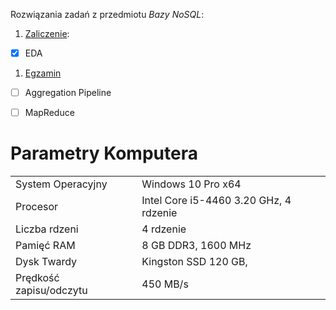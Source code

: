 Rozwiązania zadań z przedmiotu *Bazy NoSQL*:

1. [Zaliczenie](https://github.com/Oski91/no_sql/blob/master/Zadanie1.md):
 - [X] EDA
1. [Egzamin]()
 - [ ] Aggregation Pipeline
 - [ ] MapReduce





# Parametry Komputera 

|                      |                                            |
|----------------------|--------------------------------------------|
|System Operacyjny     | Windows 10 Pro x64                         |
|Procesor              | Intel Core i5-4460 3.20 GHz, 4 rdzenie     |
|Liczba rdzeni         | 4 rdzenie                                  |
|Pamięć RAM            | 8 GB DDR3, 1600 MHz                        |
|Dysk Twardy           | Kingston SSD 120 GB,                       |
Prędkość zapisu/odczytu| 450 MB/s                                   |
